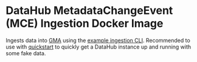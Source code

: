 # DataHub MetadataChangeEvent (MCE) Ingestion Docker Image

Ingests data into [GMA](../../docs/what/gma.md) using the
[example ingestion CLI](../../metadata-ingestion-examples/mce-cli/README.md). Recommended to use with
[quickstart](../../docs/quickstart.md) to quickly get a DataHub instance up and running with some fake data.
